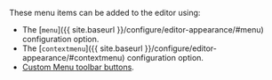 These menu items can be added to the editor using:

- The [`menu`]({{ site.baseurl }}/configure/editor-appearance/#menu) configuration option.
- The [`contextmenu`]({{ site.baseurl }}/configure/editor-appearance/#contextmenu) configuration option.
- [Custom Menu toolbar buttons]({{site.baseurl}}/ui-components/typesoftoolbarbuttons/#menubutton).